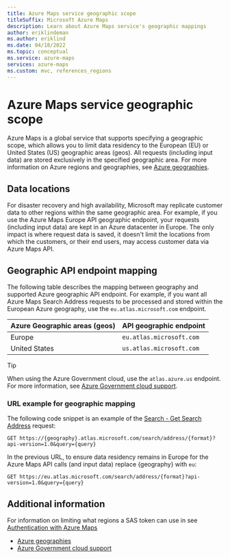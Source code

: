 ```yaml
---
title: Azure Maps service geographic scope
titleSuffix: Microsoft Azure Maps
description: Learn about Azure Maps service's geographic mappings
author: eriklindeman
ms.author: eriklind
ms.date: 04/18/2022
ms.topic: conceptual
ms.service: azure-maps
services: azure-maps
ms.custom: mvc, references_regions
---
```


# Azure Maps service geographic scope

Azure Maps is a global service that supports specifying a geographic scope, which allows you to limit data residency to the European (EU) or United States (US) geographic areas (geos). All requests (including input data) are stored exclusively in the specified geographic area. For more information on Azure regions and geographies, see [Azure geographies].

## Data locations

For disaster recovery and high availability, Microsoft may replicate customer data to other regions within the same geographic area. For example, if you use the Azure Maps Europe API geographic endpoint, your requests (including input data) are kept in an Azure datacenter in Europe. The only impact is where request data is saved, it doesn't limit the locations from which the customers, or their end users, may access customer data via Azure Maps API.

## Geographic API endpoint mapping

The following table describes the mapping between geography and supported Azure geographic API endpoint. For example, if you want all Azure Maps Search Address requests to be processed and stored within the European Azure geography, use the `eu.atlas.microsoft.com` endpoint.

| Azure Geographic areas (geos) | API geographic endpoint   |
|-------------------------------|---------------------------|
| Europe                        | `eu.atlas.microsoft.com`  |
| United States                 | `us.atlas.microsoft.com`  |

> [!TIP]
> When using the Azure Government cloud, use the `atlas.azure.us` endpoint. For more information, see [Azure Government cloud support].

### URL example for geographic mapping

The following code snippet is an example of the [Search - Get Search Address] request:

```http
GET https://{geography}.atlas.microsoft.com/search/address/{format}?api-version=1.0&query={query}
```

In the previous URL, to ensure data residency remains in Europe for the Azure Maps API calls (and input data) replace {geography} with `eu`:

```http
GET https://eu.atlas.microsoft.com/search/address/{format}?api-version=1.0&query={query}
```

## Additional information

For information on limiting what regions a SAS token can use in see [Authentication with Azure Maps]

- [Azure geographies]
- [Azure Government cloud support]

[Authentication with Azure Maps]: azure-maps-authentication.md#create-sas-tokens
[Azure geographies]: https://azure.microsoft.com/global-infrastructure/geographies
[Azure Government cloud support]: how-to-use-map-control.md#azure-government-cloud-support
[Search - Get Search Address]: /rest/api/maps/search/get-search-address

